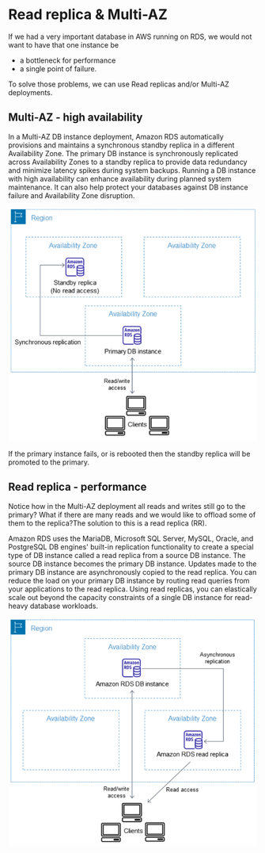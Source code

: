 # Read replica & Multi-AZ

If we had a very important database in AWS running on RDS, we would not want to have that one instance be

* a bottleneck for performance
* a single point of failure.

To solve those problems, we can use Read replicas and/or Multi-AZ deployments.&#x20;

## Multi-AZ - high availability

In a Multi-AZ DB instance deployment, Amazon RDS automatically provisions and maintains a synchronous standby replica in a different Availability Zone. The primary DB instance is synchronously replicated across Availability Zones to a standby replica to provide data redundancy and minimize latency spikes during system backups. Running a DB instance with high availability can enhance availability during planned system maintenance. It can also help protect your databases against DB instance failure and Availability Zone disruption.

![all reads and writes go to the primary](<../../.gitbook/assets/image (412) (1).png>)

If the primary instance fails, or is rebooted then the standby replica will be promoted to the primary.&#x20;

## Read replica - performance&#x20;

Notice how in the Multi-AZ deployment all reads and writes still go to the primary? What if there are many reads and we would like to offload some of them to the replica?The solution to this is a read replica (RR).&#x20;

Amazon RDS uses the MariaDB, Microsoft SQL Server, MySQL, Oracle, and PostgreSQL DB engines' built-in replication functionality to create a special type of DB instance called a read replica from a source DB instance. The source DB instance becomes the primary DB instance. Updates made to the primary DB instance are asynchronously copied to the read replica. You can reduce the load on your primary DB instance by routing read queries from your applications to the read replica. Using read replicas, you can elastically scale out beyond the capacity constraints of a single DB instance for read-heavy database workloads.

![Read replica](<../../.gitbook/assets/image (318).png>)
